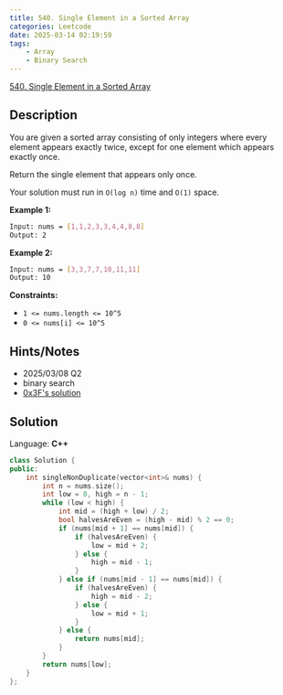 ```yaml
---
title: 540. Single Element in a Sorted Array
categories: Leetcode
date: 2025-03-14 02:19:59
tags:
    - Array
    - Binary Search
---
```


[540. Single Element in a Sorted Array](https://leetcode.com/problems/single-element-in-a-sorted-array/description/)

## Description

You are given a sorted array consisting of only integers where every element appears exactly twice, except for one element which appears exactly once.

Return the single element that appears only once.

Your solution must run in `O(log n)` time and `O(1)` space.

**Example 1:**

```bash
Input: nums = [1,1,2,3,3,4,4,8,8]
Output: 2
```

**Example 2:**

```bash
Input: nums = [3,3,7,7,10,11,11]
Output: 10
```

**Constraints:**

- `1 <= nums.length <= 10^5`
- `0 <= nums[i] <= 10^5`

## Hints/Notes

- 2025/03/08 Q2
- binary search
- [0x3F's solution](https://leetcode.cn/problems/single-element-in-a-sorted-array/solutions/2983333/er-fen-xing-zhi-fen-xi-jian-ji-xie-fa-py-0rng/)

## Solution

Language: **C++**

```C++
class Solution {
public:
    int singleNonDuplicate(vector<int>& nums) {
        int n = nums.size();
        int low = 0, high = n - 1;
        while (low < high) {
            int mid = (high + low) / 2;
            bool halvesAreEven = (high - mid) % 2 == 0;
            if (nums[mid + 1] == nums[mid]) {
                if (halvesAreEven) {
                    low = mid + 2;
                } else {
                    high = mid - 1;
                }
            } else if (nums[mid - 1] == nums[mid]) {
                if (halvesAreEven) {
                    high = mid - 2;
                } else {
                    low = mid + 1;
                }
            } else {
                return nums[mid];
            }
        }
        return nums[low];
    }
};
```
